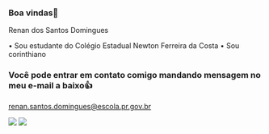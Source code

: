 ### Boa vindas👋

  Renan dos Santos Domingues

   • Sou estudante do Colégio Estadual Newton Ferreira da Costa
   • Sou corinthiano 
### Você pode entrar em contato comigo mandando mensagem no meu e-mail a baixo👍
  
  renan.santos.domingues@escola.pr.gov.br
  
  ![](https://media.tenor.com/Nwosi7M_rpYAAAAM/afham-a-train.gif)  ![](https://media.tenor.com/MHT4ej0V2z8AAAAM/yuri-alberto-knee-slide.gif)
